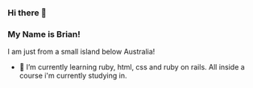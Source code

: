 ### Hi there 👋
### My Name is Brian!

I am just from a small island below Australia!

- 🌱 I’m currently learning ruby, html, css and ruby on rails. All inside a course i'm currently studying in.

<!--
**Chrystoff/chrystoff** is a ✨ _special_ ✨ repository because its `README.md` (this file) appears on your GitHub profile.

Here are some ideas to get you started:

- 🔭 I’m currently working on ...
- 🌱 I’m currently learning ...
- 👯 I’m looking to collaborate on ...
- 🤔 I’m looking for help with ...
- 💬 Ask me about ...
- 📫 How to reach me: ...
- 😄 Pronouns: ...
- ⚡ Fun fact: ...
-->
